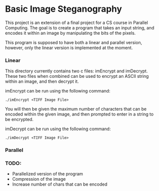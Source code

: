 <h1>Basic Image Steganography</h1>

This project is an extension of a final project for a CS course in Parallel Computing. The goal is
to create a program that takes an input string, and encodes it within an image by manipulating the
bits of the pixels. 

This program is supposed to have both a linear and parallel version, however, only the linear
version is implemented at the moment.

<h3>Linear</h3>

This directory currently contains two c files: imEncrypt and imDecrypt. These two files when
combined can be used to encrypt an ASCII string within an image, and then decrypt it. 

imEncrypt can be run using the following command:

```
./imEncrypt <TIFF Image File>
```

You will then be given the maximum number of characters that can be encoded within the given image,
and then prompted to enter in a string to be encrypted.

imDecrypt can be run using the following command:

```
./imDecrypt <TIFF Image File>
```

<h3>Parallel</h3>



<h3>TODO:</h3>

<ul>
<li>Parallelized version of the program</li>
<li>Compression of the image</li>
<li>Increase number of chars that can be encoded</li>
</ul>


